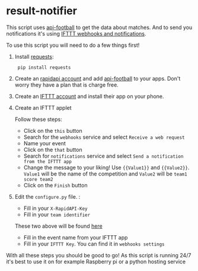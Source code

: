 # result-notifier
This script uses [api-football](https://www.api-football.com) to get the data about matches. And to send you notifications it's using [IFTTT webhooks and notifications](https://ifttt.com).

To use this script you will need to do a few things first!
1. Install [requests](https://pypi.org/project/requests/):

        pip install requests
        
2. Create an [rapidapi account](https://rapidapi.com) and add [api-football](https://rapidapi.com/api-sports/api/api-football) to your apps.
Don't worry they have a plan that is charge free.
3. Create an [IFTTT account](https://ifttt.com) and install their app on your phone.
4. Create an IFTTT applet 

    Follow these steps:
      * Click on the `this` button
      * Search for the `webhooks` service and select `Receive a web request`
      * Name your event
      * Click on the `that` button
      * Search for `notifications` service and select `Send a notification from the IFTTT app`
      * Change the message to your liking! Use `{{Value1}}` and `{{Value2}}`. `Value1` will be the name of the competition and `Value2` will be `team1 score team2`
    * Click on the `Finish` button 

5. Edit the `configure.py` file. :
    * Fill in your `X-RapidAPI-Key`
    * Fill in your `team identifier`
    
    These two above will be found [here](https://rapidapi.com/api-sports/api/API-FOOTBALL)
    * Fill in the event name from your IFTTT app
    * Fill in your `IFTTT Key`. You can find it in `webhooks settings`

With all these steps you should be good to go!
As this script is running 24/7 it's best to use it on for example Raspberry pi or a python hosting service
